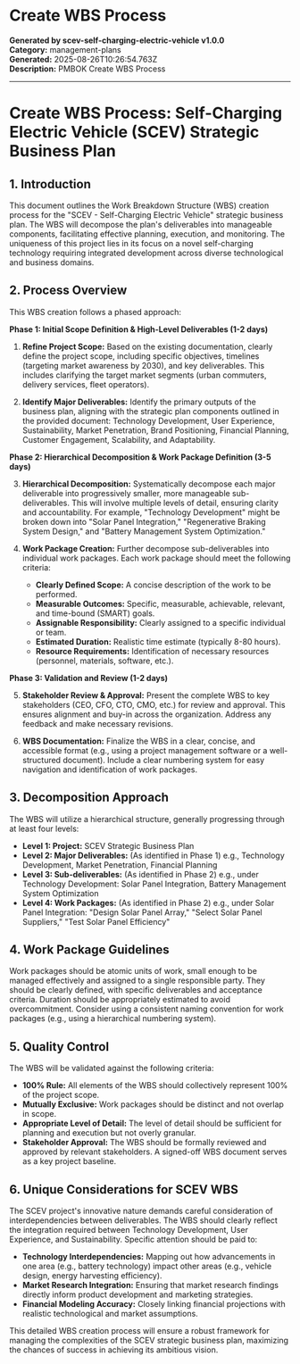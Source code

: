 # Create WBS Process

**Generated by scev-self-charging-electric-vehicle v1.0.0**  
**Category:** management-plans  
**Generated:** 2025-08-26T10:26:54.763Z  
**Description:** PMBOK Create WBS Process

---

# Create WBS Process: Self-Charging Electric Vehicle (SCEV) Strategic Business Plan

## 1. Introduction

This document outlines the Work Breakdown Structure (WBS) creation process for the "SCEV - Self-Charging Electric Vehicle" strategic business plan.  The WBS will decompose the plan's deliverables into manageable components, facilitating effective planning, execution, and monitoring.  The uniqueness of this project lies in its focus on a novel self-charging technology requiring integrated development across diverse technological and business domains.

## 2. Process Overview

This WBS creation follows a phased approach:

**Phase 1:  Initial Scope Definition & High-Level Deliverables (1-2 days)**

1. **Refine Project Scope:**  Based on the existing documentation, clearly define the project scope, including specific objectives, timelines (targeting market awareness by 2030), and key deliverables.  This includes clarifying the target market segments (urban commuters, delivery services, fleet operators).

2. **Identify Major Deliverables:**  Identify the primary outputs of the business plan, aligning with the strategic plan components outlined in the provided document:  Technology Development, User Experience, Sustainability, Market Penetration, Brand Positioning, Financial Planning, Customer Engagement, Scalability, and Adaptability.

**Phase 2: Hierarchical Decomposition & Work Package Definition (3-5 days)**

3. **Hierarchical Decomposition:**  Systematically decompose each major deliverable into progressively smaller, more manageable sub-deliverables. This will involve multiple levels of detail, ensuring clarity and accountability.  For example, "Technology Development" might be broken down into "Solar Panel Integration," "Regenerative Braking System Design," and "Battery Management System Optimization."

4. **Work Package Creation:**  Further decompose sub-deliverables into individual work packages.  Each work package should meet the following criteria:
    * **Clearly Defined Scope:**  A concise description of the work to be performed.
    * **Measurable Outcomes:**  Specific, measurable, achievable, relevant, and time-bound (SMART) goals.
    * **Assignable Responsibility:**  Clearly assigned to a specific individual or team.
    * **Estimated Duration:**  Realistic time estimate (typically 8-80 hours).
    * **Resource Requirements:**  Identification of necessary resources (personnel, materials, software, etc.).

**Phase 3: Validation and Review (1-2 days)**

5. **Stakeholder Review & Approval:** Present the complete WBS to key stakeholders (CEO, CFO, CTO, CMO, etc.) for review and approval.  This ensures alignment and buy-in across the organization.  Address any feedback and make necessary revisions.

6. **WBS Documentation:**  Finalize the WBS in a clear, concise, and accessible format (e.g., using a project management software or a well-structured document).  Include a clear numbering system for easy navigation and identification of work packages.

## 3. Decomposition Approach

The WBS will utilize a hierarchical structure, generally progressing through at least four levels:

* **Level 1: Project:**  SCEV Strategic Business Plan
* **Level 2: Major Deliverables:** (As identified in Phase 1)  e.g., Technology Development, Market Penetration, Financial Planning
* **Level 3: Sub-deliverables:**  (As identified in Phase 2) e.g., under Technology Development:  Solar Panel Integration, Battery Management System Optimization
* **Level 4: Work Packages:** (As identified in Phase 2) e.g., under Solar Panel Integration:  "Design Solar Panel Array," "Select Solar Panel Suppliers," "Test Solar Panel Efficiency"


## 4. Work Package Guidelines

Work packages should be atomic units of work, small enough to be managed effectively and assigned to a single responsible party.  They should be clearly defined, with specific deliverables and acceptance criteria.  Duration should be appropriately estimated to avoid overcommitment.  Consider using a consistent naming convention for work packages (e.g., using a hierarchical numbering system).

## 5. Quality Control

The WBS will be validated against the following criteria:

* **100% Rule:**  All elements of the WBS should collectively represent 100% of the project scope.
* **Mutually Exclusive:**  Work packages should be distinct and not overlap in scope.
* **Appropriate Level of Detail:**  The level of detail should be sufficient for planning and execution but not overly granular.
* **Stakeholder Approval:**  The WBS should be formally reviewed and approved by relevant stakeholders.  A signed-off WBS document serves as a key project baseline.


## 6.  Unique Considerations for SCEV WBS

The SCEV project's innovative nature demands careful consideration of interdependencies between deliverables.  The WBS should clearly reflect the integration required between Technology Development, User Experience, and Sustainability.  Specific attention should be paid to:

* **Technology Interdependencies:**  Mapping out how advancements in one area (e.g., battery technology) impact other areas (e.g., vehicle design, energy harvesting efficiency).
* **Market Research Integration:**  Ensuring that market research findings directly inform product development and marketing strategies.
* **Financial Modeling Accuracy:**  Closely linking financial projections with realistic technological and market assumptions.

This detailed WBS creation process will ensure a robust framework for managing the complexities of the SCEV strategic business plan, maximizing the chances of success in achieving its ambitious vision.
